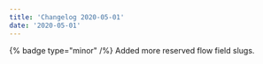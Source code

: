 ```yaml
---
title: 'Changelog 2020-05-01'
date: '2020-05-01'
---
```

{% badge type="minor" /%} Added more reserved flow field slugs.
